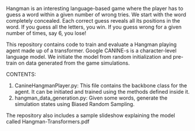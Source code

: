 Hangman is an interesting language-based game where the player has to guess a word within a given number of wrong tries.
We start with the word completely concealed. Each correct guess reveals all its positions in the word. If you guess all the letters, you win. 
If you guess wrong for a given number of times, say 6, you lose!

This repository contains code to train and evaluate a Hangman playing agent made up of a transformer. Google CANINE-s is a character-level language model.
We initiate the model from random initialization and pre-train on data generated from the game simulations.

CONTENTS:
1) CanineHangmanPlayer.py: This file contains the backbone class for the agent. It can be initiated and trained using the methods defined inside it.
2) hangman_data_generation.py: Given some words, generate the simulation states using Biased Random Sampling.

The repository also includes a sample slideshow explaining the model called Hangman-Transformers.pdf
